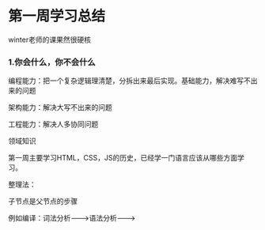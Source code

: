 # 第一周学习总结	

winter老师的课果然很硬核

### 1.你会什么，你不会什么

编程能力：把一个复杂逻辑理清楚，分拆出来最后实现。基础能力，解决难写不出来的问题

架构能力：解决大写不出来的问题

工程能力：解决人多协同问题

领域知识

第一周主要学习HTML，CSS，JS的历史，已经学一门语言应该从哪些方面学习。

整理法：

子节点是父节点的步骤

例如编译：词法分析--->语法分析--->